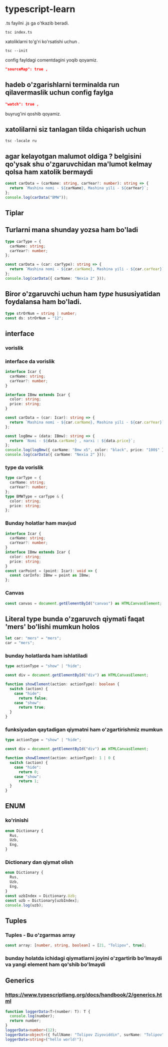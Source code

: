 # typescript-learn

.ts fayilni .js ga o'tkazib beradi.

```command
tsc index.ts
```

xatoliklarni to'g'ri ko'rsatishi uchun .

```command
tsc --init
```

config fayldagi comentdagini yoqib qoyamiz.

```json
"sourceMap": true ,
```

## hadeb o'zgarishlarni terminalda run qilavermaslik uchun config faylga

```json
"watch": true ,
```

buyrug'ini qoshib qoyamiz.

## xatolilarni siz tanlagan tilda chiqarish uchun

```command
tsc -locale ru
```

## agar kelayotgan malumot oldiga ? belgisini qo'ysak shu o'zgaruvchidan ma'lumot kelmay qolsa ham xatolik bermaydi

```typescript
const carData = (carName: string, carYear?: number): string => {
  return `Mashina nomi - ${carName}, Mashina yili - ${carYear}`;
};
console.log(carData("BMW"));
```

## Tiplar

## Turlarni mana shunday yozsa ham bo'ladi

```typescript
type carType = {
  carName: string;
  carYear?: number;
};

const carData = (car: carType): string => {
  return `Mashina nomi - ${car.carName}, Mashina yili - ${car.carYear}`;
};
console.log(carData({ carName: "Nexia 2" }));
```

## Biror o'zgaruvchi uchun ham _type_ hususiyatidan foydalansa ham bo'ladi.

```typescript
type strOrNum = string | number;
const ds: strOrNum = "12";
```

## interface

### vorislik

### interface da vorislik

```typescript
interface Icar {
  carName: string;
  carYear?: number;
}

interface IBmw extends Icar {
  color: string;
  price: string;
}

const carData = (car: Icar): string => {
  return `Mashina nomi - ${car.carName}, Mashina yili - ${car.carYear}`;
};

const logBmw = (data: IBmw): string => {
  return `Nomi - ${data.carName} , narxi : ${data.price}`;
};
console.log(logBmw({ carName: "Bmw x5", color: "black", price: "100$" }));
console.log(carData({ carName: "Nexia 2" }));
```

### type da vorislik

```typescript
type carType = {
  carName: string;
  carYear?: number;
};
type BMWType = carType & {
  color: string;
  price: string;
};
```

### Bunday holatlar ham mavjud

```typescript
interface Icar {
  carName: string;
  carYear?: number;
}
interface IBmw extends Icar {
  color: string;
  price: string;
}
const carPoint = (point: Icar): void => {
  const carInfo: IBmw = point as IBmw;
};
```

### Canvas

```typescript
const canvas = document.getElementById("canvas") as HTMLCanvasElement;
```

## Literal type bunda o'zgaruvch qiymati faqat 'mers' bo'lishi mumkun holos

```typescript
let car: "mers" = "mers";
car = "mers";
```

### bunday holatlarda ham ishlatiladi

```typescript
type actionType = "show" | "hide";

const div = document.getElementById("div") as HTMLCanvasElement;

function showElement(action: actionType): boolean {
  switch (action) {
    case "hide":
      return false;
    case "show":
      return true;
  }
}
```

### funksiyadan qaytadigan qiymatni ham o'zgartirishmiz mumkun

```typescript
type actionType = "show" | "hide";

const div = document.getElementById("div") as HTMLCanvasElement;

function showElement(action: actionType): 1 | 0 {
  switch (action) {
    case "hide":
      return 0;
    case "show":
      return 1;
  }
}
```

## ENUM

### ko'rinishi

```typescript
enum Dictionary {
  Rus,
  Uzb,
  Eng,
}
```

### Dictionary dan qiymat olish

```typescript
enum Dictionary {
  Rus,
  Uzb,
  Eng,
}
const uzbIndex = Dictionary.Uzb;
const uzb = Dictionary[uzbIndex];
console.log(uzb);
```

## Tuples

### Tuples - Bu o'zgarmas array

```typescript
const array: [number, string, boolean] = [21, "Tolipov", true];
```

### bunday holatda ichidagi qiymatlarni joyini o'zgartirib bo'lmaydi va yangi element ham qo'shib bo'lmaydi

## Generics

### https://www.typescriptlang.org/docs/handbook/2/generics.html

```typescript
function loggerData<T>(number: T): T {
  console.log(number);
  return number;
}
loggerData<number>(12);
loggerData<object>({ fullName: "Tolipov Ziyoviddin", surName: "Tolipov" });
loggerData<string>("hello world!");
```
